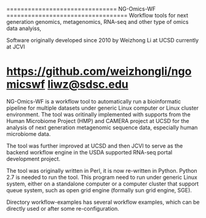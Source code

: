 =============================== NG-Omics-WF ==================================
Workflow tools for next generation genomics, metagenomics, RNA-seq 
and other type of omics data analyiss, 

Software originally developed since 2010 by Weizhong Li at UCSD
                                              currently at JCVI

https://github.com/weizhongli/ngomicswf       liwz@sdsc.edu
==============================================================================


NG-Omics-WF is a workflow tool to automatically run a bioinformatic pipeline
for multiple datasets under generic Linux computer or Linux cluster environment.
The tool was oritinally implemented with supports from the Human Microbiome Project
(HMP) and CAMERA project at UCSD for the analysis of next generation metagenomic 
sequence data, especially human microbiome data.

The tool was further improved at UCSD and then JCVI to serve as the backend workflow 
engine in the USDA supported RNA-seq portal development project. 

The tool was originally written in Perl, it is now re-written in Python. Python 2.7 
is needed to run the tool. This program need to run under generic Linux system, either
on a standalone computer or a computer cluster that support queue system, such as 
open grid engine (formally sun grid engine, SGE).

Directory workflow-examples has several workflow examples, which can be directly used
or after some re-configuration.


 

